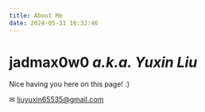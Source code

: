 ```yaml
---
title: About Me
date: 2024-05-31 16:32:46
---
```


# jadmax0w0 _a.k.a. Yuxin Liu_

Nice having you here on this page! :)

✉ [liuyuxin65535@gmail.com](mailto:liuyuxin65535@gmail.com)
